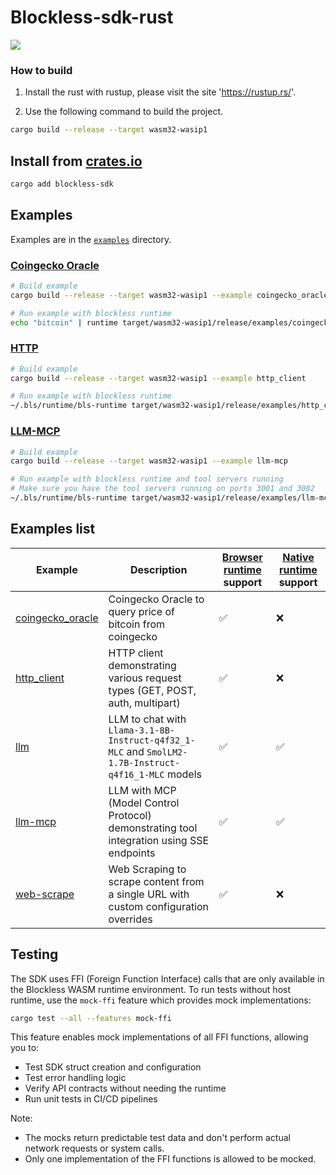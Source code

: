 # Blockless-sdk-rust

![](blockless.png)

### How to build

1. Install the rust with rustup, please visit the site 'https://rustup.rs/'.

2. Use the following command to build the project.

```bash
cargo build --release --target wasm32-wasip1
```

## Install from [crates.io](https://crates.io/crates/blockless-sdk)

```sh
cargo add blockless-sdk
```

## Examples

Examples are in the [`examples`](./examples/) directory.

### [Coingecko Oracle](./examples/coingecko_oracle.rs)

```sh
# Build example
cargo build --release --target wasm32-wasip1 --example coingecko_oracle

# Run example with blockless runtime
echo "bitcoin" | runtime target/wasm32-wasip1/release/examples/coingecko_oracle.wasm --permission https://api.coingecko.com/
```

### [HTTP](./examples/http_client.rs)

```sh
# Build example
cargo build --release --target wasm32-wasip1 --example http_client

# Run example with blockless runtime
~/.bls/runtime/bls-runtime target/wasm32-wasip1/release/examples/http_client.wasm --permission http://httpbin.org/anything
```

### [LLM-MCP](./examples/llm-mcp.rs)

```sh
# Build example
cargo build --release --target wasm32-wasip1 --example llm-mcp

# Run example with blockless runtime and tool servers running
# Make sure you have the tool servers running on ports 3001 and 3002
~/.bls/runtime/bls-runtime target/wasm32-wasip1/release/examples/llm-mcp.wasm
```

## Examples list

| Example | Description | [Browser runtime](https://github.com/blocklessnetwork/b7s-browser) support | [Native runtime](https://github.com/blessnetwork/bls-runtime) support |
| ------- | ----------- | --------------- | --------------- |
| [coingecko_oracle](./examples/coingecko_oracle.rs) | Coingecko Oracle to query price of bitcoin from coingecko | ✅ | ❌ |
| [http_client](./examples/http_client.rs) | HTTP client demonstrating various request types (GET, POST, auth, multipart) | ✅ | ❌ |
| [llm](./examples/llm.rs) | LLM to chat with `Llama-3.1-8B-Instruct-q4f32_1-MLC` and `SmolLM2-1.7B-Instruct-q4f16_1-MLC` models | ✅ | ✅ |
| [llm-mcp](./examples/llm-mcp.rs) | LLM with MCP (Model Control Protocol) demonstrating tool integration using SSE endpoints | ✅ | ✅ |
| [web-scrape](./examples/web-scrape.rs) | Web Scraping to scrape content from a single URL with custom configuration overrides | ✅ | ❌ |

## Testing

The SDK uses FFI (Foreign Function Interface) calls that are only available in the Blockless WASM runtime environment.
To run tests without host runtime, use the `mock-ffi` feature which provides mock implementations:

```bash
cargo test --all --features mock-ffi
```

This feature enables mock implementations of all FFI functions, allowing you to:
- Test SDK struct creation and configuration
- Test error handling logic
- Verify API contracts without needing the runtime
- Run unit tests in CI/CD pipelines

Note:
- The mocks return predictable test data and don't perform actual network requests or system calls.
- Only one implementation of the FFI functions is allowed to be mocked.
